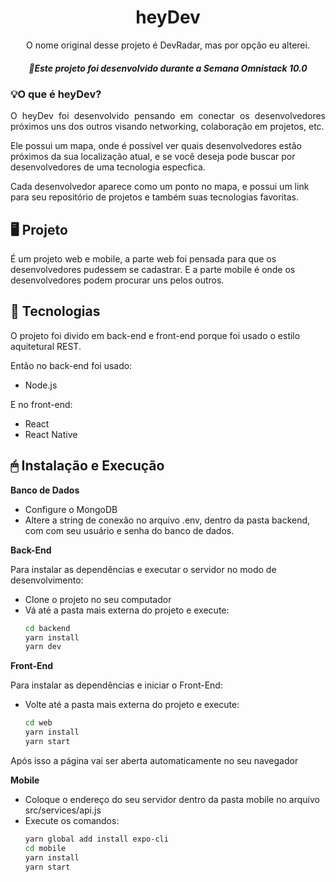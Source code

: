 <h1 align="center">heyDev</h1>
<p align="center"> O nome original desse projeto é DevRadar, mas por opção eu alterei.</p>
<h5 align="center"> 🚀Este projeto foi desenvolvido durante a Semana Omnistack 10.0</h5>

### 💡O que é heyDev?
<p align="justify">
O heyDev foi desenvolvido pensando em conectar os desenvolvedores próximos uns dos outros visando networking, colaboração
em projetos, etc.

Ele possui um mapa, onde é possível ver quais desenvolvedores estão próximos da sua localização atual, e se
você deseja pode buscar por desenvolvedores de uma tecnologia especfica.

Cada desenvolvedor aparece como um ponto no mapa, e possui um link para seu repositório de projetos e também suas tecnologias favoritas.
</p>

## 🖥 Projeto
<p>
É um projeto web e mobile, a parte  web foi pensada para que os desenvolvedores pudessem se cadastrar. E a parte mobile é onde
os desenvolvedores podem procurar uns pelos outros.
</p>

## 🔧 Tecnologias

<p>
O projeto foi divido em back-end e front-end porque foi usado o estilo aquitetural REST.

Então no back-end foi usado:
- Node.js

E no front-end:
- React
- React Native
</p>

## 🖱 Instalação e Execução
<p>
 <strong>Banco de Dados</strong>
  
  - Configure o MongoDB
  - Altere a string de conexão no arquivo .env, dentro da pasta backend, com com seu usuário e senha do banco de dados.

<strong>Back-End</strong>

  Para instalar as dependências e executar o servidor no modo de desenvolvimento:
  - Clone o projeto no seu computador
  - Vá até a pasta mais externa do projeto e execute:
      ```bash
      cd backend
      yarn install
      yarn dev
    ```

<strong>Front-End</strong>

Para instalar as dependências e iniciar o Front-End:
   - Volte até a pasta mais externa do projeto e execute:
        ```bash
        cd web
        yarn install
        yarn start
      ```
Após isso a página vai ser aberta automaticamente no seu navegador

<strong>Mobile</strong> 

- Coloque o endereço do seu servidor dentro da pasta mobile no arquivo src/services/api.js
- Execute os comandos:
     ```bash
     yarn global add install expo-cli
     cd mobile
     yarn install
     yarn start
   ```


</p>
